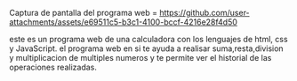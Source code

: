 Captura de pantalla del programa web =  https://github.com/user-attachments/assets/e69511c5-b3c1-4100-bccf-4216e28f4d50

este es un programa web de una calculadora con los lenguajes de html, css y JavaScript.
el programa web en si te ayuda a realisar suma,resta,division y multiplicacion de multiples numeros y te permite ver el historial de las operaciones realizadas.
